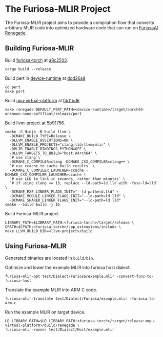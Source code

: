 # The Furiosa-MLIR Project
The Furiosa-MLIR project aims to provide a compilation flow that converts arbitrary MLIR code into optimized hardware code that can run on [FuriosaAI Renegade](https://furiosa.ai/rngd).  

## Building Furiosa-MLIR

Build [furiosa-torch](https://github.com/furiosa-ai/furiosa-torch) at [a8c2503](https://github.com/furiosa-ai/furiosa-torch/commit/a8c2503cbe38be36014290df3e5c7f88ecf38218).
```shell
cargo build --release
```

Build pert in [device-runtime](https://github.com/furiosa-ai/device-runtime/) at [dcd26a8](https://github.com/furiosa-ai/device-runtime/commit/dcd26a83e9d8a6146163b9b513d3a0658bb291fc)
```shell
cd pert
make pert
```

Build [npu-virtual-platform](https://github.com/furiosa-ai/npu-virtual-platform) at [fdd1bd6](https://github.com/furiosa-ai/npu-virtual-platform/commit/fdd1bd6aa77b89c29e0d9b5b052eb94bc29b0140)
```shell
make renegade DEFAULT_PERT_PATH=<device-runtime>/target/aarch64-unknown-none-softfloat/release/pert
```

Build [llvm-project](https://github.com/llvm/llvm-project) at [5b91756](https://github.com/llvm/llvm-project/commit/5b91756c0ca7ef4d75c33c2617bfd0f9719907dc).
```shell
cmake -G Ninja -B build llvm \
  -DCMAKE_BUILD_TYPE=Release \
  -DLLVM_ENABLE_ASSERTIONS=ON \
  -DLLVM_ENABLE_PROJECTS="clang;lld;llvm;mlir" \
  -DMLIR_ENABLE_BINDINGS_PYTHON=OFF \
  -DLLVM_TARGETS_TO_BUILD="host;AArch64" \
  `# use clang`\
  -DCMAKE_C_COMPILER=clang -DCMAKE_CXX_COMPILER=clang++ \
  `# use ccache to cache build results` \
  -DCMAKE_C_COMPILER_LAUNCHER=ccache -DCMAKE_CXX_COMPILER_LAUNCHER=ccache \
  `# use LLD to link in seconds, rather than minutes` \
  `# if using clang <= 13, replace --ld-path=ld.lld with -fuse-ld=lld` \
  -DCMAKE_EXE_LINKER_FLAGS_INIT="--ld-path=ld.lld" \
  -DCMAKE_MODULE_LINKER_FLAGS_INIT="--ld-path=ld.lld" \
  -DCMAKE_SHARED_LINKER_FLAGS_INIT="--ld-path=ld.lld"
cmake --build build -j 16
```

Build Furiosa-MLIR project.
```shell
LIBRARY_PATH=$LIBRARY_PATH:<furiosa-torch>/target/release \
CPATH=$CPATH:<furiosa-torch>/cpp_extensions/include \
make LLVM_BUILD_DIR=<llvm-project>/build
```

## Using Furiosa-MLIR

Generated binaries are located in `build/bin`.

Optimize and lower the example MLIR into furiosa host dialect. 
```shell
furiosa-mlir-opt test/Dialect/Furiosa/example.mlir -convert-func-to-furiosa-host
```

Translate the example MLIR into ARM C code. 
```shell
furiosa-mlir-translate test/Dialect/Furiosa/example.mlir -furiosa-to-arm-c
```

Run the example MLIR on target device. 
```shell
LD_LIBRARY_PATH=$LD_LIBRARY_PATH:<furiosa-torch>/target/release:<npu-virtual-platform>/build/renegade \
furiosa-mlir-runner test/Dialect/Host/example.mlir
```
